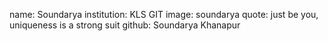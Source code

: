 name: Soundarya
institution: KLS GIT
image: soundarya
quote: just be you, uniqueness is a strong suit
github: Soundarya Khanapur